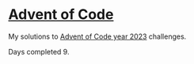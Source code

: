# [Advent of Code](https://adventofcode.com "Advent of Code")

My solutions to [Advent of Code year 2023](https://adventofcode.com/2023 "Advent of Code 2023") challenges.

Days completed 9.

